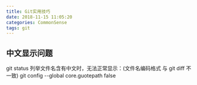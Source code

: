 ```yaml
---
title: Git实用技巧
date: 2018-11-15 11:05:20
categories: CommonSense
tags: git
---
```


## 中文显示问题
git status 列举文件名含有中文时，无法正常显示：(文件名编码格式 与 git diff 不一致)
git config \-\-global core.guotepath false
